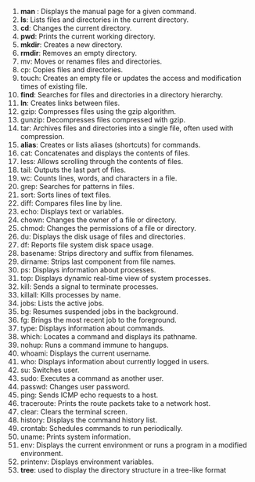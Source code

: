 1. **man** : Displays the manual page for a given command.
2. **ls**: Lists files and directories in the current directory.
3. **cd**: Changes the current directory.
4. **pwd**: Prints the current working directory.
5. **mkdir**: Creates a new directory.
6. **rmdir**: Removes an empty directory.
7. mv: Moves or renames files and directories.
8. cp: Copies files and directories.
9. touch: Creates an empty file or updates the access and modification times of existing file.
10. **find**: Searches for files and directories in a directory hierarchy.
11. **ln**: Creates links between files.
12. gzip: Compresses files using the gzip algorithm.
14. gunzip: Decompresses files compressed with gzip.
15. tar: Archives files and directories into a single file, often used with compression.
16. **alias**: Creates or lists aliases (shortcuts) for commands.
17. cat: Concatenates and displays the contents of files.
18. less: Allows scrolling through the contents of files.
19. tail: Outputs the last part of files.
20. wc: Counts lines, words, and characters in a file.
21. grep: Searches for patterns in files.
22. sort: Sorts lines of text files.
23. diff: Compares files line by line.
24. echo: Displays text or variables.
25. chown: Changes the owner of a file or directory.
26. chmod: Changes the permissions of a file or directory.
27. du: Displays the disk usage of files and directories.
28. df: Reports file system disk space usage.
29. basename: Strips directory and suffix from filenames.
30. dirname: Strips last component from file names.
31. ps: Displays information about processes.
32. top: Displays dynamic real-time view of system processes.
33. kill: Sends a signal to terminate processes.
34. killall: Kills processes by name.
35. jobs: Lists the active jobs.
36. bg: Resumes suspended jobs in the background.
37. fg: Brings the most recent job to the foreground.
38. type: Displays information about commands.
39. which: Locates a command and displays its pathname.
40. nohup: Runs a command immune to hangups.
41. whoami: Displays the current username.
42. who: Displays information about currently logged in users.
43. su: Switches user.
44. sudo: Executes a command as another user.
45. passwd: Changes user password.
46. ping: Sends ICMP echo requests to a host.
47. traceroute: Prints the route packets take to a network host.
48. clear: Clears the terminal screen.
49. history: Displays the command history list.
50. crontab: Schedules commands to run periodically.
51. uname: Prints system information.
52. env: Displays the current environment or runs a program in a modified environment.
53. printenv: Displays environment variables.
54. **tree**: used to display the directory structure in a tree-like format


